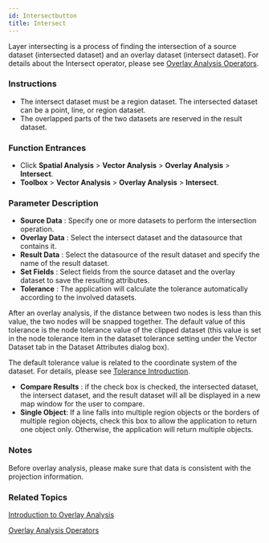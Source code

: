 ```yaml
---
id: Intersectbutton
title: Intersect  
---  
```

Layer intersecting is a process of finding the intersection of a source
dataset (intersected dataset) and an overlay dataset (intersect dataset). For
details about the Intersect operator, please see [Overlay Analysis
Operators](Overlayoperation).

### Instructions

  * The intersect dataset must be a region dataset. The intersected dataset can be a point, line, or region dataset.
  * The overlapped parts of the two datasets are reserved in the result dataset.

### Function Entrances

  * Click **Spatial Analysis** > **Vector Analysis** > **Overlay Analysis** > **Intersect**.
  * **Toolbox** > **Vector Analysis** > **Overlay Analysis** > **Intersect**.

### Parameter Description

  * **Source Data** : Specify one or more datasets to perform the intersection operation.
  * **Overlay Data** : Select the intersect dataset and the datasource that contains it.
  * **Result Data** : Select the datasource of the result dataset and specify the name of the result dataset.
  * **Set Fields** : Select fields from the source dataset and the overlay dataset to save the resulting attributes. 
  * **Tolerance** : The application will calculate the tolerance automatically according to the involved datasets. 

After an overlay analysis, if the distance between two nodes is less than this
value, the two nodes will be snapped together. The default value of this
tolerance is the node tolerance value of the clipped dataset (this value is
set in the node tolerance item in the dataset tolerance setting under the
Vector Dataset tab in the Dataset Attributes dialog box).

The default tolerance value is related to the coordinate system of the
dataset. For details, please see [Tolerance
Introduction](../../../DataProcessing/Tolerance).

  * **Compare Results** : if the check box is checked, the intersected dataset, the intersect dataset, and the result dataset will all be displayed in a new map window for the user to compare.
  * **Single Object**: If a line falls into multiple region objects or the borders of multiple region objects, check this box to allow the application to return one object only. Otherwise, the application will return multiple objects. 

###  Notes

Before overlay analysis, please make sure that data is consistent with the
projection information.

### Related Topics

[Introduction to Overlay
Analysis](AboutOverlay)

[Overlay Analysis
Operators](Overlayoperation)


